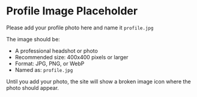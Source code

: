 # Profile Image Placeholder

Please add your profile photo here and name it `profile.jpg`

The image should be:
- A professional headshot or photo
- Recommended size: 400x400 pixels or larger
- Format: JPG, PNG, or WebP
- Named as: `profile.jpg`

Until you add your photo, the site will show a broken image icon where the photo should appear.
